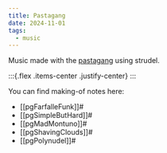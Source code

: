 ```yaml
---
title: Pastagang
date: 2024-11-01
tags:
  - music
---
```


Music made with the [pastagang](https://www.pastagang.cc/) using strudel.

:::{.flex .items-center .justify-center}
<peaks-playlist pos=3 url="https://cdn.midirus.com/project/pastagang.json"></peaks-playlist>
:::

You can find making-of notes here:

- [[pgFarfalleFunk]]#
- [[pgSimpleButHard]]#
- [[pgMadMontuno]]#
- [[pgShavingClouds]]#
- [[pgPolynudel]]#
